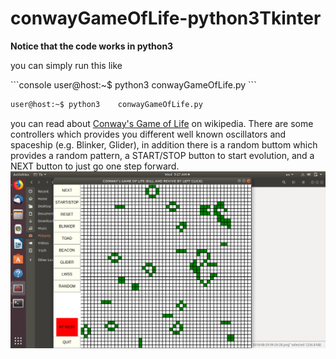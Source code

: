 # conwayGameOfLife-python3Tkinter

**Notice that the code works in python3**

you can simply run this like 

<span style="backgroundcolor:black">
```console
user@host:~$ python3	conwayGameOfLife.py
```
</span>

```bash
user@host:~$ python3	conwayGameOfLife.py
```

you can read about [Conway's Game of Life](https://en.wikipedia.org/wiki/Conway%27s_Game_of_Life) on wikipedia.
There are some controllers which provides you different well known oscillators and spaceship (e.g. Blinker, Glider), in addition there is a random buttom which provides a random pattern, a START/STOP button to start evolution, and a NEXT button to just go one step forward. 
![conwayGameOfLife](photo.png)
